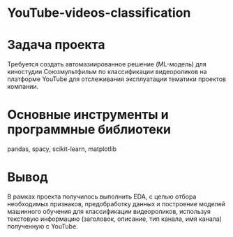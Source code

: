 # YouTube-videos-classification

# Задача проекта
Требуется создать автомазиированное решение (ML-модель) для киностудии Союзмультфильм по классификации видеороликов на платформе YouTube для отслеживания эксплуатации тематики проектов компании.

# Основные инструменты и программные библиотеки
pandas, spacy, scikit-learn, matplotlib

# Вывод
В рамках проекта получилось выполнить EDA, с целью отбора необходимых признаков, предобработку данных и построение моделей машинного обучения для классификации видеороликов, используя текстовую информацию (заголовок, описание, тип канала, имя канала) полученную с YouTube.
